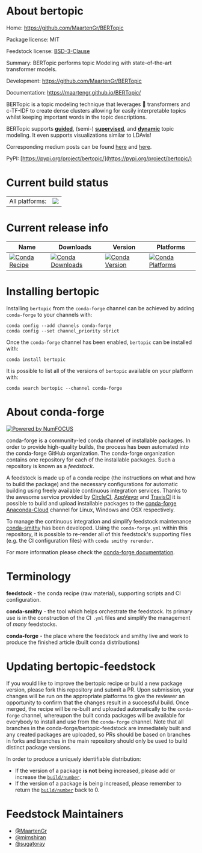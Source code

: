 About bertopic
==============

Home: https://github.com/MaartenGr/BERTopic

Package license: MIT

Feedstock license: [BSD-3-Clause](https://github.com/conda-forge/bertopic-feedstock/blob/master/LICENSE.txt)

Summary: BERTopic performs topic Modeling with state-of-the-art transformer models.

Development: https://github.com/MaartenGr/BERTopic

Documentation: https://maartengr.github.io/BERTopic/

BERTopic is a topic modeling technique that leverages 🤗 transformers
and c-TF-IDF to create dense clusters allowing for easily interpretable
topics whilst keeping important words in the topic descriptions.

BERTopic supports
[**guided**](https://maartengr.github.io/BERTopic/getting_started/guided/guided.html),
(semi-) [**supervised**](https://maartengr.github.io/BERTopic/getting_started/supervised/supervised.html),
and [**dynamic**](https://maartengr.github.io/BERTopic/getting_started/topicsovertime/topicsovertime.html)
topic modeling. It even supports visualizations similar to LDAvis!

Corresponding medium posts can be found
[here](https://towardsdatascience.com/topic-modeling-with-bert-779f7db187e6?source=friends_link&sk=0b5a470c006d1842ad4c8a3057063a99)
and [here](https://towardsdatascience.com/interactive-topic-modeling-with-bertopic-1ea55e7d73d8?sk=03c2168e9e74b6bda2a1f3ed953427e4).

PyPI: [https://pypi.org/project/bertopic/](https://pypi.org/project/bertopic/)


Current build status
====================


<table><tr><td>All platforms:</td>
    <td>
      <a href="https://dev.azure.com/conda-forge/feedstock-builds/_build/latest?definitionId=15035&branchName=master">
        <img src="https://dev.azure.com/conda-forge/feedstock-builds/_apis/build/status/bertopic-feedstock?branchName=master">
      </a>
    </td>
  </tr>
</table>

Current release info
====================

| Name | Downloads | Version | Platforms |
| --- | --- | --- | --- |
| [![Conda Recipe](https://img.shields.io/badge/recipe-bertopic-green.svg)](https://anaconda.org/conda-forge/bertopic) | [![Conda Downloads](https://img.shields.io/conda/dn/conda-forge/bertopic.svg)](https://anaconda.org/conda-forge/bertopic) | [![Conda Version](https://img.shields.io/conda/vn/conda-forge/bertopic.svg)](https://anaconda.org/conda-forge/bertopic) | [![Conda Platforms](https://img.shields.io/conda/pn/conda-forge/bertopic.svg)](https://anaconda.org/conda-forge/bertopic) |

Installing bertopic
===================

Installing `bertopic` from the `conda-forge` channel can be achieved by adding `conda-forge` to your channels with:

```
conda config --add channels conda-forge
conda config --set channel_priority strict
```

Once the `conda-forge` channel has been enabled, `bertopic` can be installed with:

```
conda install bertopic
```

It is possible to list all of the versions of `bertopic` available on your platform with:

```
conda search bertopic --channel conda-forge
```


About conda-forge
=================

[![Powered by
NumFOCUS](https://img.shields.io/badge/powered%20by-NumFOCUS-orange.svg?style=flat&colorA=E1523D&colorB=007D8A)](https://numfocus.org)

conda-forge is a community-led conda channel of installable packages.
In order to provide high-quality builds, the process has been automated into the
conda-forge GitHub organization. The conda-forge organization contains one repository
for each of the installable packages. Such a repository is known as a *feedstock*.

A feedstock is made up of a conda recipe (the instructions on what and how to build
the package) and the necessary configurations for automatic building using freely
available continuous integration services. Thanks to the awesome service provided by
[CircleCI](https://circleci.com/), [AppVeyor](https://www.appveyor.com/)
and [TravisCI](https://travis-ci.com/) it is possible to build and upload installable
packages to the [conda-forge](https://anaconda.org/conda-forge)
[Anaconda-Cloud](https://anaconda.org/) channel for Linux, Windows and OSX respectively.

To manage the continuous integration and simplify feedstock maintenance
[conda-smithy](https://github.com/conda-forge/conda-smithy) has been developed.
Using the ``conda-forge.yml`` within this repository, it is possible to re-render all of
this feedstock's supporting files (e.g. the CI configuration files) with ``conda smithy rerender``.

For more information please check the [conda-forge documentation](https://conda-forge.org/docs/).

Terminology
===========

**feedstock** - the conda recipe (raw material), supporting scripts and CI configuration.

**conda-smithy** - the tool which helps orchestrate the feedstock.
                   Its primary use is in the construction of the CI ``.yml`` files
                   and simplify the management of *many* feedstocks.

**conda-forge** - the place where the feedstock and smithy live and work to
                  produce the finished article (built conda distributions)


Updating bertopic-feedstock
===========================

If you would like to improve the bertopic recipe or build a new
package version, please fork this repository and submit a PR. Upon submission,
your changes will be run on the appropriate platforms to give the reviewer an
opportunity to confirm that the changes result in a successful build. Once
merged, the recipe will be re-built and uploaded automatically to the
`conda-forge` channel, whereupon the built conda packages will be available for
everybody to install and use from the `conda-forge` channel.
Note that all branches in the conda-forge/bertopic-feedstock are
immediately built and any created packages are uploaded, so PRs should be based
on branches in forks and branches in the main repository should only be used to
build distinct package versions.

In order to produce a uniquely identifiable distribution:
 * If the version of a package **is not** being increased, please add or increase
   the [``build/number``](https://docs.conda.io/projects/conda-build/en/latest/resources/define-metadata.html#build-number-and-string).
 * If the version of a package **is** being increased, please remember to return
   the [``build/number``](https://docs.conda.io/projects/conda-build/en/latest/resources/define-metadata.html#build-number-and-string)
   back to 0.

Feedstock Maintainers
=====================

* [@MaartenGr](https://github.com/MaartenGr/)
* [@mimshiran](https://github.com/mimshiran/)
* [@sugatoray](https://github.com/sugatoray/)

